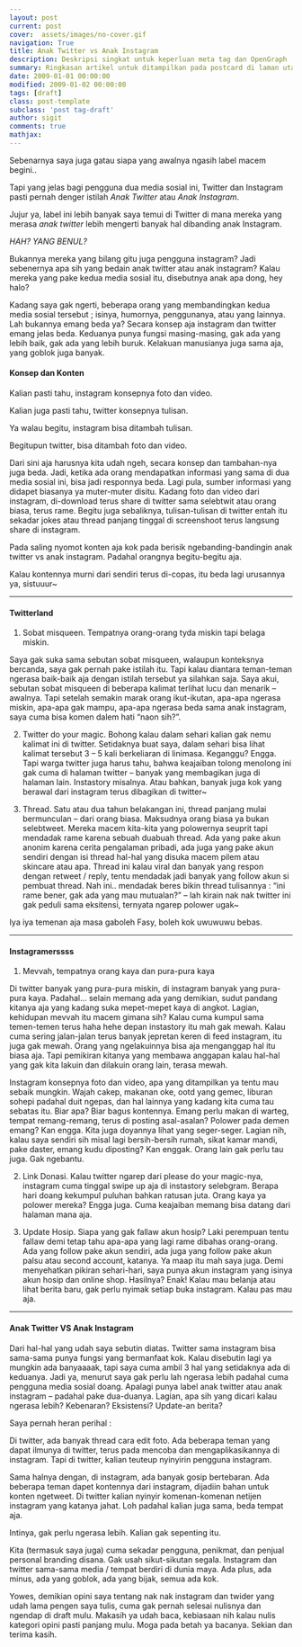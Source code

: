 ```yaml
---
layout: post
current: post
cover:  assets/images/no-cover.gif
navigation: True
title: Anak Twitter vs Anak Instagram
description: Deskripsi singkat untuk keperluan meta tag dan OpenGraph
summary: Ringkasan artikel untuk ditampilkan pada postcard di laman utama, topik, dan artikel terkait.
date: 2009-01-01 00:00:00
modified: 2009-01-02 00:00:00
tags: [draft]
class: post-template
subclass: 'post tag-draft'
author: sigit
comments: true
mathjax:
---
```


Sebenarnya saya juga gatau siapa yang awalnya ngasih label macem begini..

Tapi yang jelas bagi pengguna dua media sosial ini, Twitter dan Instagram pasti pernah denger istilah *Anak Twitter* atau *Anak Instagram*.

Jujur ya, label ini lebih banyak saya temui di Twitter di mana mereka yang merasa *anak twitter* lebih mengerti banyak hal dibanding anak Instagram.

*HAH? YANG BENUL?*

Bukannya mereka yang bilang gitu juga pengguna instagram? Jadi sebenernya apa sih yang bedain anak twitter atau anak instagram? Kalau mereka yang pake kedua media sosial itu, disebutnya anak apa dong, hey halo? 


Kadang saya gak ngerti, beberapa orang yang membandingkan kedua media sosial tersebut ; isinya, humornya, penggunanya, atau yang lainnya. Lah bukannya emang beda ya? Secara konsep aja instagram dan twitter emang jelas beda. Keduanya punya fungsi masing-masing, gak ada yang lebih baik, gak ada yang lebih buruk. Kelakuan manusianya juga sama aja, yang goblok juga banyak.

#### Konsep dan Konten

Kalian pasti tahu, instagram konsepnya foto dan video.

Kalian juga pasti tahu, twitter konsepnya tulisan.

Ya walau begitu, instagram bisa ditambah tulisan.

Begitupun twitter, bisa ditambah foto dan video.

Dari sini aja harusnya kita udah ngeh, secara konsep dan tambahan-nya juga beda. Jadi, ketika ada orang mendapatkan informasi yang sama di dua media sosial ini, bisa jadi responnya beda. Lagi pula, sumber informasi yang didapet biasanya ya muter-muter disitu. Kadang foto dan video dari instagram, di-download terus share di twitter sama selebtwit atau orang biasa, terus rame. Begitu juga sebaliknya, tulisan-tulisan di twitter entah itu sekadar jokes atau thread panjang tinggal di screenshoot terus langsung share di instagram.

Pada saling nyomot konten aja kok pada berisik ngebanding-bandingin anak twitter vs anak instagram. Padahal orangnya begitu-begitu aja.

Kalau kontennya murni dari sendiri terus di-copas, itu beda lagi urusannya ya, sistuuur~

*****

#### Twitterland

1. Sobat misqueen. Tempatnya orang-orang tyda miskin tapi belaga miskin.

Saya gak suka sama sebutan sobat misqueen, walaupun konteksnya bercanda, saya gak pernah pake istilah itu. Tapi kalau diantara teman-teman ngerasa baik-baik aja dengan istilah tersebut ya silahkan saja. Saya akui, sebutan sobat misqueen di beberapa kalimat terlihat lucu dan menarik – awalnya. Tapi setelah semakin marak orang ikut-ikutan, apa-apa ngerasa miskin, apa-apa gak mampu, apa-apa ngerasa beda sama anak instagram, saya cuma bisa komen dalem hati “naon sih?”.

2. Twitter do your magic. Bohong kalau dalam sehari kalian gak nemu kalimat ini di twitter. Setidaknya buat saya, dalam sehari bisa lihat kalimat tersebut 3 – 5 kali berkeliaran di linimasa. Keganggu? Engga. Tapi warga twitter juga harus tahu, bahwa keajaiban tolong menolong ini gak cuma di halaman twitter – banyak yang membagikan juga di halaman lain. Instastory misalnya. Atau bahkan, banyak juga kok yang berawal dari instagram terus dibagikan di twitter~

3. Thread. Satu atau dua tahun belakangan ini, thread panjang mulai bermunculan – dari orang biasa. Maksudnya orang biasa ya bukan selebtweet. Mereka macem kita-kita yang polowernya seuprit tapi mendadak rame karena sebuah duabuah thread. Ada yang pake akun anonim karena cerita pengalaman pribadi, ada juga yang pake akun sendiri dengan isi thread hal-hal yang disuka macem pilem atau skincare atau apa. Thread ini kalau viral dan banyak yang respon dengan retweet / reply, tentu mendadak jadi banyak yang follow akun si pembuat thread. Nah ini.. mendadak beres bikin thread tulisannya : “ini rame bener, gak ada yang mau mutualan?” – lah kirain nak nak twitter ini gak peduli sama eksitensi, ternyata ngarep polower ugak~

Iya iya temenan aja masa gaboleh Fasy, boleh kok uwuwuwu bebas.

*****

#### Instagramerssss

1. Mevvah, tempatnya orang kaya dan pura-pura kaya

Di twitter banyak yang pura-pura miskin, di instagram banyak yang pura-pura kaya. Padahal… selain memang ada yang demikian, sudut pandang kitanya aja yang kadang suka mepet-mepet kaya di angkot. Lagian, kehidupan mevvah itu macem gimana sih? Kalau cuma kumpul sama temen-temen terus haha hehe depan instastory itu mah gak mewah. Kalau cuma sering jalan-jalan terus banyak jepretan keren di feed instagram, itu juga gak mewah. Orang yang ngelakuinnya bisa aja menganggap hal itu biasa aja. Tapi pemikiran kitanya yang membawa anggapan kalau hal-hal yang gak kita lakuin dan dilakuin orang lain, terasa mewah.

Instagram konsepnya foto dan video, apa yang ditampilkan ya tentu mau sebaik mungkin. Wajah cakep, makanan oke, ootd yang gemec, liburan sohepi padahal duit ngepas, dan hal lainnya yang kadang kita cuma tau sebatas itu. Biar apa? Biar bagus kontennya. Emang perlu makan di warteg, tempat remang-remang, terus di posting asal-asalan? Polower pada demen emang? Kan engga. Kita juga doyannya lihat yang seger-seger. Lagian nih, kalau saya sendiri sih misal lagi bersih-bersih rumah, sikat kamar mandi, pake daster, emang kudu diposting? Kan enggak. Orang lain gak perlu tau juga. Gak ngebantu.

2. Link Donasi. Kalau twitter ngarep dari please do your magic-nya, instagram cuma tinggal swipe up aja di instastory selebgram. Berapa hari doang kekumpul puluhan bahkan ratusan juta. Orang kaya ya polower mereka? Engga juga. Cuma keajaiban memang bisa datang dari halaman mana aja.

3. Update Hosip. Siapa yang gak fallaw akun hosip? Laki perempuan tentu fallaw demi tetap tahu apa-apa yang lagi rame dibahas orang-orang. Ada yang follow pake akun sendiri, ada juga yang follow pake akun palsu atau second account, katanya. Ya maap itu mah saya juga. Demi menyehatkan pikiran sehari-hari, saya punya akun instagram yang isinya akun hosip dan online shop. Hasilnya? Enak! Kalau mau belanja atau lihat berita baru, gak perlu nyimak setiap buka instagram. Kalau pas mau aja.

*****

#### Anak Twitter VS Anak Instagram

Dari hal-hal yang udah saya sebutin diatas. Twitter sama instagram bisa sama-sama punya fungsi yang bermanfaat kok. Kalau disebutin lagi ya mungkin ada banyaaaak, tapi saya cuma ambil 3 hal yang setidaknya ada di keduanya. Jadi ya, menurut saya gak perlu lah ngerasa lebih padahal cuma pengguna media sosial doang. Apalagi punya label anak twitter atau anak instagram – padahal pake dua-duanya. Lagian, apa sih yang dicari kalau ngerasa lebih? Kebenaran? Eksistensi? Update-an berita?

Saya pernah heran perihal :

Di twitter, ada banyak thread cara edit foto. Ada beberapa teman yang dapat ilmunya di twitter, terus pada mencoba dan mengaplikasikannya di instagram. Tapi di twitter, kalian teuteup nyinyirin pengguna instagram.

Sama halnya dengan, di instagram, ada banyak gosip bertebaran. Ada beberapa teman dapet kontennya dari instagram, dijadiin bahan untuk konten ngetweet. Di twitter kalian nyinyir komenan-komenan netijen instagram yang katanya jahat. Loh padahal kalian juga sama, beda tempat aja.

Intinya, gak perlu ngerasa lebih.  Kalian gak sepenting itu.

Kita (termasuk saya juga) cuma sekadar pengguna, penikmat, dan penjual personal branding disana. Gak usah sikut-sikutan segala. Instagram dan twitter sama-sama media / tempat berdiri di dunia maya. Ada plus, ada minus, ada yang goblok, ada yang bijak, semua ada kok.

Yowes, demikian opini saya tentang nak nak instagram dan twider yang udah lama pengen saya tulis, cuma gak pernah selesai nulisnya dan ngendap di draft mulu. Makasih ya udah baca, kebiasaan nih kalau nulis kategori opini pasti panjang mulu. Moga pada betah ya bacanya. Sekian dan terima kasih.
